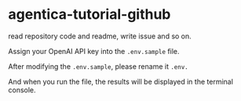 # agentica-tutorial-github

read repository code and readme, write issue and so on.

Assign your OpenAI API key into the `.env.sample` file.

After modifying the `.env.sample`, please rename it `.env.`

And when you run the file, the results will be displayed in the terminal console.

